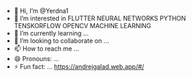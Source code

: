 - 👋 Hi, I’m @Yerdna1
- 👀 I’m interested in FLUTTER NEURAL NETWORKS PYTHON TENSKORFLOW OPENCV MACHINE LEARNING
- 🌱 I’m currently learning ...
- 💞️ I’m looking to collaborate on ...
- 📫 How to reach me ...
- 😄 Pronouns: ...
- ⚡ Fun fact: ...
https://andrejgalad.web.app/#/
<!---
Yerdna1/Yerdna1 is a ✨ special ✨ repository because its `README.md` (this file) appears on your GitHub profile.
You can click the Preview link to take a look at your changes.
--->
